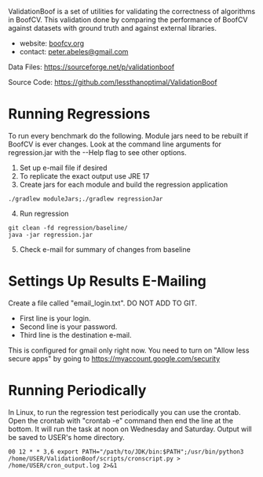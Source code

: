 ValidationBoof is a set of utilities for validating the correctness of  algorithms in BoofCV. This validation done by comparing the performance of BoofCV against datasets with ground truth and against external libraries.

* website: [boofcv.org](http://boofcv.org)
* contact: peter.abeles@gmail.com

Data Files:
https://sourceforge.net/p/validationboof

Source Code:
https://github.com/lessthanoptimal/ValidationBoof

# Running Regressions

To run every benchmark do the following. Module jars need to be rebuilt if BoofCV is ever changes.
Look at the command line arguments for regression.jar with the --Help flag to see other options.

1) Set up e-mail file if desired
2) To replicate the exact output use JRE 17
3) Create jars for each module and build the regression application
```
./gradlew moduleJars;./gradlew regressionJar
```
4) Run regression
```
git clean -fd regression/baseline/
java -jar regression.jar
```
5) Check e-mail for summary of changes from baseline

# Settings Up Results E-Mailing

Create a file called "email_login.txt". DO NOT ADD TO GIT.
* First line is your login.
* Second line is your password. 
* Third line is the destination e-mail.

This is configured for gmail only right now. You need to turn on "Allow less secure apps" by going to
https://myaccount.google.com/security

# Running Periodically

In Linux, to run the regression test periodically you can use the crontab. Open the crontab with "crontab -e"
command then end the line at the bottom. It will run the task at noon on Wednesday and Saturday. Output will
be saved to USER's home directory.

```commandline
00 12 * * 3,6 export PATH="/path/to/JDK/bin:$PATH";/usr/bin/python3 /home/USER/ValidationBoof/scripts/cronscript.py > /home/USER/cron_output.log 2>&1
```
